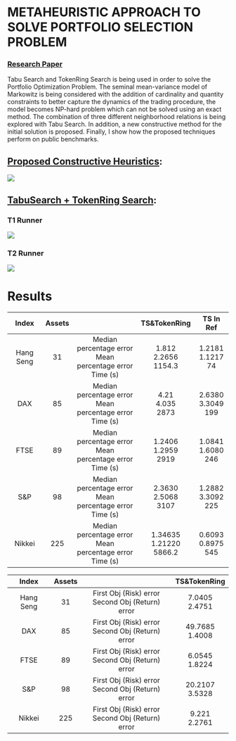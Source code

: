 # METAHEURISTIC APPROACH TO SOLVE PORTFOLIO SELECTION PROBLEM
### [Research Paper](https://github.com/taylankabbani/METAHEURISTIC-APPROACH-FOR-POP/blob/master/Description/Progress_Repo.pdf)
 Tabu Search and TokenRing Search is being used in order to solve the Portfolio Optimization Problem. The seminal mean-variance model of Markowitz is being considered with the addition of cardinality and quantity constraints to better capture the dynamics of the trading procedure, the model becomes NP-hard problem which can not be solved using an exact method. The combination of three different neighborhood relations is being explored with Tabu Search. In addition, a new constructive method for the initial solution is proposed. Finally, I show how the proposed techniques perform on public benchmarks.
 
## [Proposed Constructive Heuristics](https://github.com/taylankabbani/METAHEURISTIC-APPROACH-TO-SOLVE-PORTFOLIO-SELECTION-PROBLEM/blob/master/TS_TokenRing.py): 
![](https://github.com/taylankabbani/METAHEURISTIC-APPROACH-TO-SOLVE-PORTFOLIO-SELECTION-PROBLEM/blob/master/Description/Algo1.PNG)


## [TabuSearch + TokenRing Search](https://github.com/taylankabbani/METAHEURISTIC-APPROACH-TO-SOLVE-PORTFOLIO-SELECTION-PROBLEM/tree/master/InitialSolution): 
### T1 Runner
![](https://github.com/taylankabbani/METAHEURISTIC-APPROACH-TO-SOLVE-PORTFOLIO-SELECTION-PROBLEM/blob/master/Description/Algo2.PNG)

### T2 Runner
![](https://github.com/taylankabbani/METAHEURISTIC-APPROACH-TO-SOLVE-PORTFOLIO-SELECTION-PROBLEM/blob/master/Description/Algo3.PNG)

# Results
|   Index   	| Assets 	|                                                                	|         TS&TokenRing         	|       TS In Ref      	|
|:---------:	|:------:	|:--------------------------------------------------------------:	|:----------------------------:	|:-----------------------:	|
| Hang Seng 	|   31   	|  Median percentage error<br>Mean percentage error<br>Time (s)  	|   1.812<br>2.2656<br>1154.3  	|  1.2181<br>1.1217<br>74 	|
|    DAX    	|   85   	| Median percentage error <br>Mean percentage error <br>Time (s) 	|     4.21<br>4.035<br>2873    	| 2.6380<br>3.3049<br>199 	|
|    FTSE   	|   89   	| Median percentage error <br>Mean percentage error <br>Time (s) 	|   1.2406<br>1.2959<br>2919   	| 1.0841<br>1.6080<br>246 	|
|    S&P    	|   98   	| Median percentage error <br>Mean percentage error <br>Time (s) 	|   2.3630<br>2.5068<br>3107   	| 1.2882<br>3.3092<br>225 	|
|   Nikkei  	|   225  	| Median percentage error <br>Mean percentage error <br>Time (s) 	| 1.34635<br>1.21220<br>5866.2 	| 0.6093<br>0.8975<br>545 	|

|   Index   	| Assets 	|                                                      	|    TS&TokenRing   	|
|:---------:	|:------:	|:----------------------------------------------------:	|:-----------------:	|
| Hang Seng 	|   31   	|  First Obj (Risk) error<br>Second Obj (Return) error 	|  7.0405<br>2.4751 	|
|    DAX    	|   85   	| First Obj (Risk) error <br>Second Obj (Return) error 	| 49.7685<br>1.4008 	|
|    FTSE   	|   89   	| First Obj (Risk) error <br>Second Obj (Return) error 	|  6.0545<br>1.8224 	|
|    S&P    	|   98   	| First Obj (Risk) error <br>Second Obj (Return) error 	| 20.2107<br>3.5328 	|
|   Nikkei  	|   225  	| First Obj (Risk) error <br>Second Obj (Return) error 	|  9.221<br>2.2761  	|
